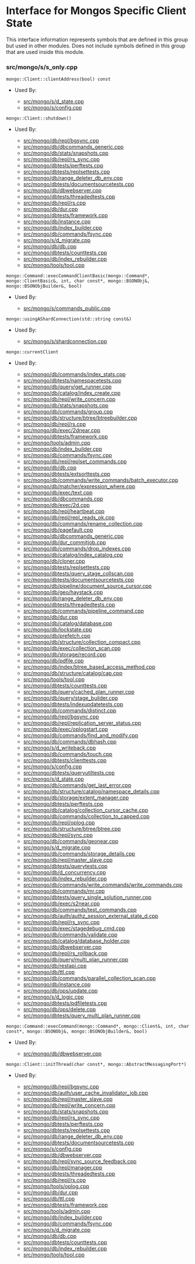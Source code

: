 
# Interface for Mongos Specific Client State
This interface information represents symbols that are defined in this group but used in other modules.  Does not include symbols defined in this group that are used inside this module.

### src/mongo/s/s\_only.cpp

<div></div>

    mongo::Client::clientAddress(bool) const

- Used By:

    - [src/mongo/s/d\_state.cpp](../../../../sharding/sharding)
    - [src/mongo/s/config.cpp](../../../../sharding/sharding)

<div></div>

    mongo::Client::shutdown()

- Used By:

    - [src/mongo/db/repl/bgsync.cpp](../../../../replication/replication)
    - [src/mongo/db/dbcommands\_generic.cpp](../../../../queries/database\_commands)
    - [src/mongo/db/stats/snapshots.cpp](../../../../utilities/utilities)
    - [src/mongo/db/repl/rs\_sync.cpp](../../../../replication/replication)
    - [src/mongo/dbtests/perftests.cpp](../../../../tests/unit\_tests)
    - [src/mongo/dbtests/replsettests.cpp](../../../../tests/unit\_tests)
    - [src/mongo/db/range\_deleter\_db\_env.cpp](../../../../sharding/sharding)
    - [src/mongo/dbtests/documentsourcetests.cpp](../../../../tests/unit\_tests)
    - [src/mongo/db/dbwebserver.cpp](../../../../network/web\_server)
    - [src/mongo/dbtests/threadedtests.cpp](../../../../tests/unit\_tests)
    - [src/mongo/db/repl/rs.cpp](../../../../replication/replication)
    - [src/mongo/db/dur.cpp](../../../../storage/journaling)
    - [src/mongo/dbtests/framework.cpp](../../../../tests/unit\_tests)
    - [src/mongo/db/instance.cpp](../../../../storage/storage\_layer\_structure)
    - [src/mongo/db/index\_builder.cpp](../../../../queries/indexing)
    - [src/mongo/db/commands/fsync.cpp](../../../../queries/database\_commands)
    - [src/mongo/s/d\_migrate.cpp](../../../../sharding/sharding)
    - [src/mongo/db/db.cpp](../../../../process\_management/mongos\_and\_mongod\_mains)
    - [src/mongo/dbtests/counttests.cpp](../../../../tests/unit\_tests)
    - [src/mongo/db/index\_rebuilder.cpp](../../../../queries/indexing)
    - [src/mongo/tools/tool.cpp](../../../../tools/tools)

<div></div>

    mongo::Command::execCommandClientBasic(mongo::Command*, mongo::ClientBasic&, int, char const*, mongo::BSONObj&, mongo::BSONObjBuilder&, bool)

- Used By:

    - [src/mongo/s/commands\_public.cpp](../../../../sharding/sharding)

<div></div>

    mongo::usingAShardConnection(std::string const&)

- Used By:

    - [src/mongo/s/shardconnection.cpp](../../../../sharding/sharding)

<div></div>

    mongo::currentClient

- Used By:

    - [src/mongo/db/commands/index\_stats.cpp](../../../../queries/database\_commands)
    - [src/mongo/dbtests/namespacetests.cpp](../../../../tests/unit\_tests)
    - [src/mongo/db/query/get\_runner.cpp](../../../../queries/core\_query\_system)
    - [src/mongo/db/catalog/index\_create.cpp](../../../../storage/storage\_layer\_structure)
    - [src/mongo/db/repl/write\_concern.cpp](../../../../replication/replication)
    - [src/mongo/db/stats/snapshots.cpp](../../../../utilities/utilities)
    - [src/mongo/db/commands/group.cpp](../../../../queries/database\_commands)
    - [src/mongo/db/structure/btree/btreebuilder.cpp](../../../../storage/storage\_layer\_structure)
    - [src/mongo/db/repl/rs.cpp](../../../../replication/replication)
    - [src/mongo/db/exec/2dnear.cpp](../../../../queries/core\_query\_system)
    - [src/mongo/dbtests/framework.cpp](../../../../tests/unit\_tests)
    - [src/mongo/tools/admin.cpp](../../../../tools/tools)
    - [src/mongo/db/index\_builder.cpp](../../../../queries/indexing)
    - [src/mongo/db/commands/fsync.cpp](../../../../queries/database\_commands)
    - [src/mongo/db/repl/replset\_commands.cpp](../../../../replication/replication)
    - [src/mongo/db/db.cpp](../../../../process\_management/mongos\_and\_mongod\_mains)
    - [src/mongo/dbtests/extsorttests.cpp](../../../../tests/unit\_tests)
    - [src/mongo/db/commands/write\_commands/batch\_executor.cpp](../../../../network/write\_commands)
    - [src/mongo/db/matcher/expression\_where.cpp](../../../../queries/core\_query\_system)
    - [src/mongo/db/exec/text.cpp](../../../../queries/core\_query\_system)
    - [src/mongo/db/dbcommands.cpp](../../../../queries/database\_commands)
    - [src/mongo/db/exec/2d.cpp](../../../../queries/core\_query\_system)
    - [src/mongo/db/repl/heartbeat.cpp](../../../../replication/replication)
    - [src/mongo/db/repl/repl\_reads\_ok.cpp](../../../../replication/replication)
    - [src/mongo/db/commands/rename\_collection.cpp](../../../../queries/database\_commands)
    - [src/mongo/db/pagefault.cpp](../../../../storage/page\_fault\_utilities)
    - [src/mongo/db/dbcommands\_generic.cpp](../../../../queries/database\_commands)
    - [src/mongo/db/dur\_commitjob.cpp](../../../../storage/journaling)
    - [src/mongo/db/commands/drop\_indexes.cpp](../../../../queries/database\_commands)
    - [src/mongo/db/catalog/index\_catalog.cpp](../../../../storage/storage\_layer\_structure)
    - [src/mongo/db/cloner.cpp](../../../../storage/storage\_layer\_structure)
    - [src/mongo/dbtests/replsettests.cpp](../../../../tests/unit\_tests)
    - [src/mongo/dbtests/query\_stage\_collscan.cpp](../../../../tests/unit\_tests)
    - [src/mongo/dbtests/documentsourcetests.cpp](../../../../tests/unit\_tests)
    - [src/mongo/db/pipeline/document\_source\_cursor.cpp](../../../../queries/aggregation\_framework)
    - [src/mongo/db/geo/haystack.cpp](../../../../queries/geo\_queries)
    - [src/mongo/db/range\_deleter\_db\_env.cpp](../../../../sharding/sharding)
    - [src/mongo/dbtests/threadedtests.cpp](../../../../tests/unit\_tests)
    - [src/mongo/db/commands/pipeline\_command.cpp](../../../../queries/aggregation\_framework)
    - [src/mongo/db/dur.cpp](../../../../storage/journaling)
    - [src/mongo/db/catalog/database.cpp](../../../../storage/storage\_layer\_structure)
    - [src/mongo/db/lockstate.cpp](../../../../queries/concurrency)
    - [src/mongo/db/prefetch.cpp](../../../../storage/page\_fault\_utilities)
    - [src/mongo/db/structure/collection\_compact.cpp](../../../../storage/storage\_layer\_structure)
    - [src/mongo/db/exec/collection\_scan.cpp](../../../../queries/core\_query\_system)
    - [src/mongo/db/storage/record.cpp](../../../../storage/storage\_layer\_structure)
    - [src/mongo/db/pdfile.cpp](../../../../storage/storage\_layer\_structure)
    - [src/mongo/db/index/btree\_based\_access\_method.cpp](../../../../queries/indexing)
    - [src/mongo/db/structure/catalog/cap.cpp](../../../../storage/storage\_layer\_structure)
    - [src/mongo/tools/tool.cpp](../../../../tools/tools)
    - [src/mongo/dbtests/counttests.cpp](../../../../tests/unit\_tests)
    - [src/mongo/db/query/cached\_plan\_runner.cpp](../../../../queries/core\_query\_system)
    - [src/mongo/db/query/stage\_builder.cpp](../../../../queries/core\_query\_system)
    - [src/mongo/dbtests/indexupdatetests.cpp](../../../../tests/unit\_tests)
    - [src/mongo/db/commands/distinct.cpp](../../../../queries/database\_commands)
    - [src/mongo/db/repl/bgsync.cpp](../../../../replication/replication)
    - [src/mongo/db/repl/replication\_server\_status.cpp](../../../../replication/replication)
    - [src/mongo/db/exec/oplogstart.cpp](../../../../queries/core\_query\_system)
    - [src/mongo/db/commands/find\_and\_modify.cpp](../../../../queries/database\_commands)
    - [src/mongo/db/commands/dbhash.cpp](../../../../queries/database\_commands)
    - [src/mongo/s/d\_writeback.cpp](../../../../sharding/writeback\_listener)
    - [src/mongo/db/commands/touch.cpp](../../../../queries/database\_commands)
    - [src/mongo/dbtests/clienttests.cpp](../../../../tests/unit\_tests)
    - [src/mongo/s/config.cpp](../../../../sharding/sharding)
    - [src/mongo/dbtests/queryutiltests.cpp](../../../../tests/unit\_tests)
    - [src/mongo/s/d\_state.cpp](../../../../sharding/sharding)
    - [src/mongo/db/commands/get\_last\_error.cpp](../../../../queries/database\_commands)
    - [src/mongo/db/structure/catalog/namespace\_details.cpp](../../../../storage/storage\_layer\_structure)
    - [src/mongo/db/storage/extent\_manager.cpp](../../../../storage/storage\_layer\_structure)
    - [src/mongo/dbtests/perftests.cpp](../../../../tests/unit\_tests)
    - [src/mongo/db/catalog/collection\_cursor\_cache.cpp](../../../../storage/storage\_layer\_structure)
    - [src/mongo/db/commands/collection\_to\_capped.cpp](../../../../queries/database\_commands)
    - [src/mongo/db/repl/oplog.cpp](../../../../replication/replication)
    - [src/mongo/db/structure/btree/btree.cpp](../../../../storage/storage\_layer\_structure)
    - [src/mongo/db/repl/sync.cpp](../../../../replication/replication)
    - [src/mongo/db/commands/geonear.cpp](../../../../queries/database\_commands)
    - [src/mongo/s/d\_migrate.cpp](../../../../sharding/sharding)
    - [src/mongo/db/commands/storage\_details.cpp](../../../../queries/database\_commands)
    - [src/mongo/db/repl/master\_slave.cpp](../../../../replication/replication)
    - [src/mongo/dbtests/querytests.cpp](../../../../tests/unit\_tests)
    - [src/mongo/db/d\_concurrency.cpp](../../../../queries/concurrency)
    - [src/mongo/db/index\_rebuilder.cpp](../../../../queries/indexing)
    - [src/mongo/db/commands/write\_commands/write\_commands.cpp](../../../../network/write\_commands)
    - [src/mongo/db/commands/mr.cpp](../../../../queries/database\_commands)
    - [src/mongo/dbtests/query\_single\_solution\_runner.cpp](../../../../tests/unit\_tests)
    - [src/mongo/db/exec/s2near.cpp](../../../../queries/core\_query\_system)
    - [src/mongo/db/commands/test\_commands.cpp](../../../../queries/database\_commands)
    - [src/mongo/db/auth/authz\_session\_external\_state\_d.cpp](../../../../security/authorization)
    - [src/mongo/db/repl/rs\_sync.cpp](../../../../replication/replication)
    - [src/mongo/db/exec/stagedebug\_cmd.cpp](../../../../queries/core\_query\_system)
    - [src/mongo/db/commands/validate.cpp](../../../../queries/database\_commands)
    - [src/mongo/db/catalog/database\_holder.cpp](../../../../storage/storage\_layer\_structure)
    - [src/mongo/db/dbwebserver.cpp](../../../../network/web\_server)
    - [src/mongo/db/repl/rs\_rollback.cpp](../../../../replication/replication)
    - [src/mongo/db/query/multi\_plan\_runner.cpp](../../../../queries/core\_query\_system)
    - [src/mongo/db/restapi.cpp](../../../../network/web\_server)
    - [src/mongo/db/ttl.cpp](../../../../queries/indexing)
    - [src/mongo/db/commands/parallel\_collection\_scan.cpp](../../../../queries/database\_commands)
    - [src/mongo/db/instance.cpp](../../../../storage/storage\_layer\_structure)
    - [src/mongo/db/ops/update.cpp](../../../../queries/core\_query\_system)
    - [src/mongo/s/d\_logic.cpp](../../../../sharding/writeback\_listener)
    - [src/mongo/dbtests/pdfiletests.cpp](../../../../tests/unit\_tests)
    - [src/mongo/db/ops/delete.cpp](../../../../queries/core\_query\_system)
    - [src/mongo/dbtests/query\_multi\_plan\_runner.cpp](../../../../tests/unit\_tests)

<div></div>

    mongo::Command::execCommand(mongo::Command*, mongo::Client&, int, char const*, mongo::BSONObj&, mongo::BSONObjBuilder&, bool)

- Used By:

    - [src/mongo/db/dbwebserver.cpp](../../../../network/web\_server)

<div></div>

    mongo::Client::initThread(char const*, mongo::AbstractMessagingPort*)

- Used By:

    - [src/mongo/db/repl/bgsync.cpp](../../../../replication/replication)
    - [src/mongo/db/auth/user\_cache\_invalidator\_job.cpp](../../../../security/authorization)
    - [src/mongo/db/repl/master\_slave.cpp](../../../../replication/replication)
    - [src/mongo/db/repl/write\_concern.cpp](../../../../replication/replication)
    - [src/mongo/db/stats/snapshots.cpp](../../../../utilities/utilities)
    - [src/mongo/db/repl/rs\_sync.cpp](../../../../replication/replication)
    - [src/mongo/dbtests/perftests.cpp](../../../../tests/unit\_tests)
    - [src/mongo/dbtests/replsettests.cpp](../../../../tests/unit\_tests)
    - [src/mongo/db/range\_deleter\_db\_env.cpp](../../../../sharding/sharding)
    - [src/mongo/dbtests/documentsourcetests.cpp](../../../../tests/unit\_tests)
    - [src/mongo/s/config.cpp](../../../../sharding/sharding)
    - [src/mongo/db/dbwebserver.cpp](../../../../network/web\_server)
    - [src/mongo/db/repl/sync\_source\_feedback.cpp](../../../../replication/replication)
    - [src/mongo/db/repl/manager.cpp](../../../../replication/replication)
    - [src/mongo/dbtests/threadedtests.cpp](../../../../tests/unit\_tests)
    - [src/mongo/db/repl/rs.cpp](../../../../replication/replication)
    - [src/mongo/tools/oplog.cpp](../../../../tools/tools)
    - [src/mongo/db/dur.cpp](../../../../storage/journaling)
    - [src/mongo/db/ttl.cpp](../../../../queries/indexing)
    - [src/mongo/dbtests/framework.cpp](../../../../tests/unit\_tests)
    - [src/mongo/tools/admin.cpp](../../../../tools/tools)
    - [src/mongo/db/index\_builder.cpp](../../../../queries/indexing)
    - [src/mongo/db/commands/fsync.cpp](../../../../queries/database\_commands)
    - [src/mongo/s/d\_migrate.cpp](../../../../sharding/sharding)
    - [src/mongo/db/db.cpp](../../../../process\_management/mongos\_and\_mongod\_mains)
    - [src/mongo/dbtests/counttests.cpp](../../../../tests/unit\_tests)
    - [src/mongo/db/index\_rebuilder.cpp](../../../../queries/indexing)
    - [src/mongo/tools/tool.cpp](../../../../tools/tools)
